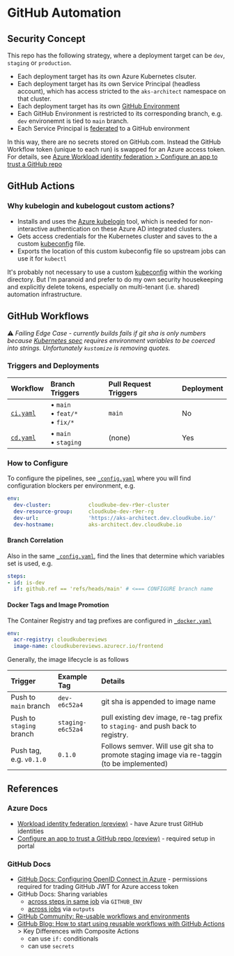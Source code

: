 # GitHub Automation

## Security Concept

This repo has the following strategy, where a deployment target can be `dev`, `staging` or `production`.

- Each deployment target has its own Azure Kubernetes clsuter.
- Each deployment target has its own Service Principal (headless account), which has access stricted to the `aks-architect` namespace on that cluster.
- Each deployment target has its own [GitHub Environment](https://docs.github.com/en/actions/deployment/targeting-different-environments/using-environments-for-deployment)
- Each GitHub Environment is restricted to its corresponding branch, e.g. `dev` environemnt is tied to `main` branch.
- Each Service Principal is [federated](https://docs.microsoft.com/en-us/azure/active-directory/develop/workload-identity-federation-create-trust-github?tabs=azure-portal) to a GitHub environment

In this way, there are no secrets stored on GitHub.com. Instead the GitHub Workflow token (unique to each run) is swapped for an Azure access token. For details, see [Azure Workload identity federation > Configure an app to trust a GitHub repo](https://docs.microsoft.com/en-us/azure/active-directory/develop/workload-identity-federation-create-trust-github?tabs=azure-portal)

## GitHub Actions

### Why kubelogin and kubelogout custom actions?

- Installs and uses the [Azure kubelogin](https://github.com/Azure/kubelogin) tool, which is needed for non-interactive authentication on these Azure AD integrated clusters.
- Gets access credentials for the Kubernetes cluster and saves to the a custom [kubeconfig](https://kubernetes.io/docs/concepts/configuration/organize-cluster-access-kubeconfig/) file.
- Exports the location of this custom kubeconfig file so upstream jobs can use it for `kubectl`

It's probably not necessary to use a custom [kubeconfig](https://kubernetes.io/docs/concepts/configuration/organize-cluster-access-kubeconfig/) within the working directory. But I'm paranoid and prefer to do my own security housekeeping and explicitly delete tokens, especially on multi-tenant (i.e. shared) automation infrastructure.

## GitHub Workflows

⚠️ *Failing Edge Case - currently builds fails if git sha is only numbers because [Kubernetes spec](https://kubernetes.io/docs/reference/generated/kubernetes-api/v1.23/#envvar-v1-core) requires environment variables to be coerced into strings. Unfortunately `kustomize` is removing quotes.*

### Triggers and Deployments

| Workflow | Branch Triggers | Pull Request Triggers | Deployment |
|:--|:--|:--|:--|
| [`ci.yaml`](./workflows/ci.yaml) | &bull; `main`<br>&bull; `feat/*`<br>&bull; `fix/*` | `main` | No |
| [`cd.yaml`](./workflows/cd.yaml) | &bull; `main`<br>&bull; `staging`  | (none) | Yes |

### How to Configure

To configure the pipelines, see [`_config.yaml`](./workflows/_config.yaml) where you will find configuration blockers per environment, e.g.

```yaml
env:
  dev-cluster:            cloudkube-dev-r9er-cluster
  dev-resource-group:     cloudkube-dev-r9er-rg
  dev-url:                'https://aks-architect.dev.cloudkube.io/'
  dev-hostname:           aks-architect.dev.cloudkube.io
```

#### Branch Correlation

Also in the same [`_config.yaml`](./workflows/_config.yaml), find the lines that determine which variables set is used, e.g.

```yaml
steps:
- id: is-dev
  if: github.ref == 'refs/heads/main' # <=== CONFIGURE branch name
```

#### Docker Tags and Image Promotion

The Container Registry and tag prefixes are configured in [`_docker.yaml`](workflows/_docker.yaml)

```yaml
env:
  acr-registry: cloudkubereviews
  image-name: cloudkubereviews.azurecr.io/frontend
```

Generally, the image lifecycle is as follows

| Trigger | Example Tag | Details |
|:--|:--|:--|
| Push to `main` branch | `dev-e6c52a4` | git sha is appended to image name |
| Push to `staging` branch | `staging-e6c52a4` | pull existing dev image, re-tag prefix to `staging-` and push back to registry.|
| Push tag, e.g. `v0.1.0` | `0.1.0` | Follows semver. Will use git sha to promote staging image via re-taggin (to be implemented) |


## References

### Azure Docs

- [Workload identity federation (preview)](https://docs.microsoft.com/en-us/azure/active-directory/develop/workload-identity-federation) - have Azure trust GitHub identities
- [Configure an app to trust a GitHub repo (preview)](https://docs.microsoft.com/en-us/azure/active-directory/develop/workload-identity-federation-create-trust-github?tabs=azure-portal) - required setup in portal

### GitHub Docs

- [GitHub Docs: Configuring OpenID Connect in Azure](https://docs.github.com/en/actions/deployment/security-hardening-your-deployments/configuring-openid-connect-in-azure) - permissions required for trading GitHub JWT for Azure access token 
- GitHub Docs: Sharing variables 
  - [across steps in same job](https://docs.github.com/en/github-ae@latest/actions/using-workflows/workflow-commands-for-github-actions#setting-an-environment-variable) via `GITHUB_ENV`
  - [across jobs](https://docs.github.com/en/github-ae@latest/actions/using-workflows/workflow-syntax-for-github-actions#jobsjob_idoutputs) via `outputs`
- [GitHub Community: Re-usable workflows and environments](https://github.community/t/reusable-workflows-secrets-and-environments/203695/56)  
- [GitHub Blog: How to start using reusable workflows with GitHub Actions](https://github.blog/2022-02-10-using-reusable-workflows-github-actions/#Key_differences_between_reusable_workflows_and_composite_actions) >  Key Differences with Composite Actions
  - can use `if:` conditionals
  - can use `secrets`
